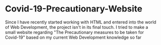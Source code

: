 # Covid-19-Precautionary-Website
Since I have recently started working with HTML and entered into the world of Web Development, the project isn't in its final touch. 
I tried to make a small website regarding "The Precautionary measures to be taken for Covid-19" based on my current Web Development knowledge so far
